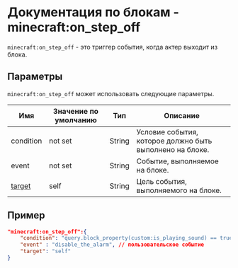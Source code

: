 # Документация по блокам - minecraft:on_step_off

`minecraft:on_step_off` - это триггер события, когда актер выходит из блока.

## Параметры

`minecraft:on_step_off` может использовать следующие параметры.

| Имя                                                 | Значение по умолчанию | Тип    | Описание                                                 |
|-----------------------------------------------------|-----------------------|--------|----------------------------------------------------------|
| condition                                           | not set               | String | Условие события, которое должно быть выполнено на блоке. |
| event                                               | not set               | String | Событие, выполняемое на блоке.                           |
| [target](../../Entity_JSON/Filters/Filters_List.md) | self                  | String | Цель события, выполняемого на блоке.                     |

## Пример

``` json
"minecraft:on_step_off":{
    "condition": "query.block_property(custom:is_playing_sound) == true", // пользовательское условие
    "event" : "disable_the_alarm", // пользовательское событие
    "target": "self"
}
```
